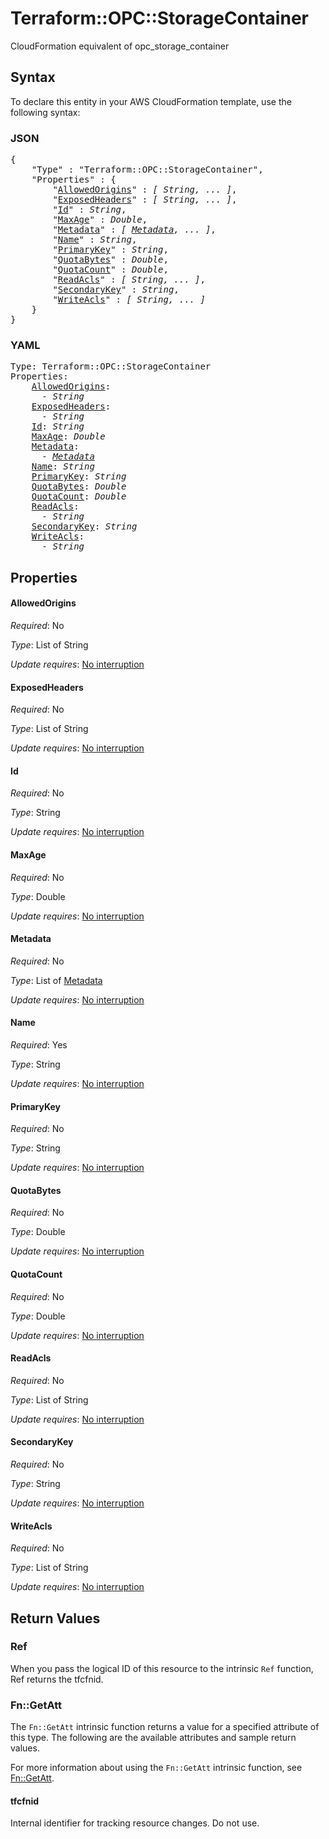 # Terraform::OPC::StorageContainer

CloudFormation equivalent of opc_storage_container

## Syntax

To declare this entity in your AWS CloudFormation template, use the following syntax:

### JSON

<pre>
{
    "Type" : "Terraform::OPC::StorageContainer",
    "Properties" : {
        "<a href="#allowedorigins" title="AllowedOrigins">AllowedOrigins</a>" : <i>[ String, ... ]</i>,
        "<a href="#exposedheaders" title="ExposedHeaders">ExposedHeaders</a>" : <i>[ String, ... ]</i>,
        "<a href="#id" title="Id">Id</a>" : <i>String</i>,
        "<a href="#maxage" title="MaxAge">MaxAge</a>" : <i>Double</i>,
        "<a href="#metadata" title="Metadata">Metadata</a>" : <i>[ <a href="metadata.md">Metadata</a>, ... ]</i>,
        "<a href="#name" title="Name">Name</a>" : <i>String</i>,
        "<a href="#primarykey" title="PrimaryKey">PrimaryKey</a>" : <i>String</i>,
        "<a href="#quotabytes" title="QuotaBytes">QuotaBytes</a>" : <i>Double</i>,
        "<a href="#quotacount" title="QuotaCount">QuotaCount</a>" : <i>Double</i>,
        "<a href="#readacls" title="ReadAcls">ReadAcls</a>" : <i>[ String, ... ]</i>,
        "<a href="#secondarykey" title="SecondaryKey">SecondaryKey</a>" : <i>String</i>,
        "<a href="#writeacls" title="WriteAcls">WriteAcls</a>" : <i>[ String, ... ]</i>
    }
}
</pre>

### YAML

<pre>
Type: Terraform::OPC::StorageContainer
Properties:
    <a href="#allowedorigins" title="AllowedOrigins">AllowedOrigins</a>: <i>
      - String</i>
    <a href="#exposedheaders" title="ExposedHeaders">ExposedHeaders</a>: <i>
      - String</i>
    <a href="#id" title="Id">Id</a>: <i>String</i>
    <a href="#maxage" title="MaxAge">MaxAge</a>: <i>Double</i>
    <a href="#metadata" title="Metadata">Metadata</a>: <i>
      - <a href="metadata.md">Metadata</a></i>
    <a href="#name" title="Name">Name</a>: <i>String</i>
    <a href="#primarykey" title="PrimaryKey">PrimaryKey</a>: <i>String</i>
    <a href="#quotabytes" title="QuotaBytes">QuotaBytes</a>: <i>Double</i>
    <a href="#quotacount" title="QuotaCount">QuotaCount</a>: <i>Double</i>
    <a href="#readacls" title="ReadAcls">ReadAcls</a>: <i>
      - String</i>
    <a href="#secondarykey" title="SecondaryKey">SecondaryKey</a>: <i>String</i>
    <a href="#writeacls" title="WriteAcls">WriteAcls</a>: <i>
      - String</i>
</pre>

## Properties

#### AllowedOrigins

_Required_: No

_Type_: List of String

_Update requires_: [No interruption](https://docs.aws.amazon.com/AWSCloudFormation/latest/UserGuide/using-cfn-updating-stacks-update-behaviors.html#update-no-interrupt)

#### ExposedHeaders

_Required_: No

_Type_: List of String

_Update requires_: [No interruption](https://docs.aws.amazon.com/AWSCloudFormation/latest/UserGuide/using-cfn-updating-stacks-update-behaviors.html#update-no-interrupt)

#### Id

_Required_: No

_Type_: String

_Update requires_: [No interruption](https://docs.aws.amazon.com/AWSCloudFormation/latest/UserGuide/using-cfn-updating-stacks-update-behaviors.html#update-no-interrupt)

#### MaxAge

_Required_: No

_Type_: Double

_Update requires_: [No interruption](https://docs.aws.amazon.com/AWSCloudFormation/latest/UserGuide/using-cfn-updating-stacks-update-behaviors.html#update-no-interrupt)

#### Metadata

_Required_: No

_Type_: List of <a href="metadata.md">Metadata</a>

_Update requires_: [No interruption](https://docs.aws.amazon.com/AWSCloudFormation/latest/UserGuide/using-cfn-updating-stacks-update-behaviors.html#update-no-interrupt)

#### Name

_Required_: Yes

_Type_: String

_Update requires_: [No interruption](https://docs.aws.amazon.com/AWSCloudFormation/latest/UserGuide/using-cfn-updating-stacks-update-behaviors.html#update-no-interrupt)

#### PrimaryKey

_Required_: No

_Type_: String

_Update requires_: [No interruption](https://docs.aws.amazon.com/AWSCloudFormation/latest/UserGuide/using-cfn-updating-stacks-update-behaviors.html#update-no-interrupt)

#### QuotaBytes

_Required_: No

_Type_: Double

_Update requires_: [No interruption](https://docs.aws.amazon.com/AWSCloudFormation/latest/UserGuide/using-cfn-updating-stacks-update-behaviors.html#update-no-interrupt)

#### QuotaCount

_Required_: No

_Type_: Double

_Update requires_: [No interruption](https://docs.aws.amazon.com/AWSCloudFormation/latest/UserGuide/using-cfn-updating-stacks-update-behaviors.html#update-no-interrupt)

#### ReadAcls

_Required_: No

_Type_: List of String

_Update requires_: [No interruption](https://docs.aws.amazon.com/AWSCloudFormation/latest/UserGuide/using-cfn-updating-stacks-update-behaviors.html#update-no-interrupt)

#### SecondaryKey

_Required_: No

_Type_: String

_Update requires_: [No interruption](https://docs.aws.amazon.com/AWSCloudFormation/latest/UserGuide/using-cfn-updating-stacks-update-behaviors.html#update-no-interrupt)

#### WriteAcls

_Required_: No

_Type_: List of String

_Update requires_: [No interruption](https://docs.aws.amazon.com/AWSCloudFormation/latest/UserGuide/using-cfn-updating-stacks-update-behaviors.html#update-no-interrupt)

## Return Values

### Ref

When you pass the logical ID of this resource to the intrinsic `Ref` function, Ref returns the tfcfnid.

### Fn::GetAtt

The `Fn::GetAtt` intrinsic function returns a value for a specified attribute of this type. The following are the available attributes and sample return values.

For more information about using the `Fn::GetAtt` intrinsic function, see [Fn::GetAtt](https://docs.aws.amazon.com/AWSCloudFormation/latest/UserGuide/intrinsic-function-reference-getatt.html).

#### tfcfnid

Internal identifier for tracking resource changes. Do not use.

